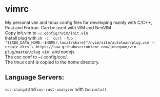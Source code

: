 # vimrc
My personal vim and tmux config files for  developing mainly with C/C++, Rust and Fortran. Can be used with VIM and NeoVIM <br>
Copy init.vim to ``~/.config/nvim/init.vim``<br>
Install plug with ``sh -c 'curl -fLo "${XDG_DATA_HOME:-$HOME/.local/share}"/nvim/site/autoload/plug.vim --create-dirs \
       https://raw.githubusercontent.com/junegunn/vim-plug/master/plug.vim'`` and nodejs. <br>
The coc conf to ~/.config/coc/. <br>
The tmux conf is copied to the home directory.

## Language Servers:
``coc-clangd`` and ``coc-rust-analyzer`` with ``Cocinstall``
